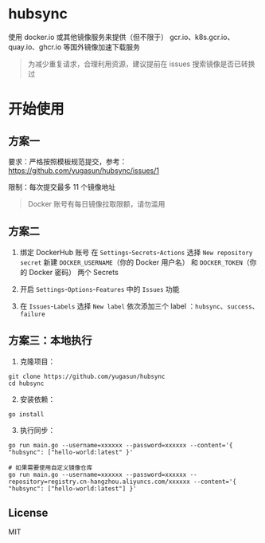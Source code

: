 # hubsync

使用 docker.io 或其他镜像服务来提供（但不限于） gcr.io、k8s.gcr.io、quay.io、ghcr.io 等国外镜像加速下载服务

> 为减少重复请求，合理利用资源，建议提前在 issues 搜索镜像是否已转换过

# 开始使用

## 方案一

要求：严格按照模板规范提交，参考： https://github.com/yugasun/hubsync/issues/1

限制：每次提交最多 11 个镜像地址

> Docker 账号有每日镜像拉取限额，请勿滥用

## 方案二

1. 绑定 DockerHub 账号
   在 `Settings`-`Secrets`-`Actions` 选择 `New repository secret` 新建 `DOCKER_USERNAME`（你的 Docker 用户名）
   和 `DOCKER_TOKEN`（你的 Docker 密码） 两个 Secrets

2. 开启 `Settings`-`Options`-`Features` 中的 `Issues` 功能

3. 在 `Issues`-`Labels` 选择 `New label` 依次添加三个 label ：`hubsync`、`success`、`failure`

## 方案三：本地执行

1. 克隆项目：

```shell
git clone https://github.com/yugasun/hubsync
cd hubsync
```

2. 安装依赖：

```shell
go install
```

3. 执行同步：

```shell
go run main.go --username=xxxxxx --password=xxxxxx --content='{ "hubsync": ["hello-world:latest" }'

# 如果需要使用自定义镜像仓库
go run main.go --username=xxxxxx --password=xxxxxx --repository=registry.cn-hangzhou.aliyuncs.com/xxxxxx --content='{ "hubsync": ["hello-world:latest"] }'
```

## License

MIT
